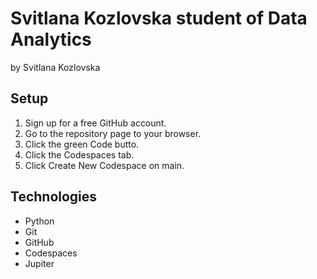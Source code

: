 # Svitlana Kozlovska student of Data Analytics

by Svitlana Kozlovska

## Setup

1. Sign up for a free GitHub account.
2. Go to the repository page to your browser.
3. Click the green Code butto.
4. Click the Codespaces tab.
5. Click Create New Codespace on main.

## Technologies

- Python
- Git
- GitHub
- Codespaces
- Jupiter

